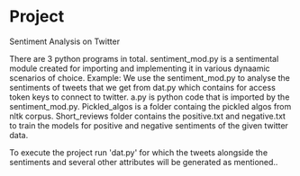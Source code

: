 # Project
Sentiment Analysis on Twitter

There are 3 python programs in total. sentiment_mod.py is a sentimental module created for importing and implementing it in various dynaamic scenarios of choice.
Example: We use the sentiment_mod.py to analyse the sentiments of tweets that we get from dat.py which contains for access token keys to connect to twitter. 
a.py is python code that is imported by the sentiment_mod.py. Pickled_algos is a folder containg the pickled algos from nltk corpus.
Short_reviews folder contains the positive.txt and negative.txt to train the models for positive and negative sentiments of the given twitter data.

To execute the project run 'dat.py' for which the tweets alongside the sentiments and several other attributes will be generated as mentioned..
